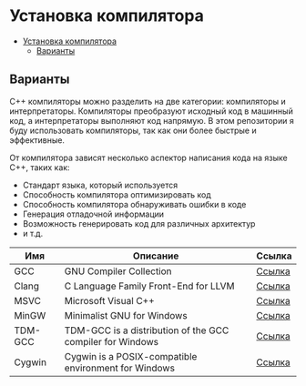 
# Установка компилятора

- [Установка компилятора](#установка-компилятора)
  - [Варианты](#варианты)

## Варианты

C++ компиляторы можно разделить на две категории: компиляторы и интерпретаторы. Компиляторы преобразуют исходный код в машинный код, а интерпретаторы выполняют код напрямую. В этом репозитории я буду использовать компиляторы, так как они более быстрые и эффективные.

От компилятора зависят несколько аспектор написания кода на языке C++, таких как:

- Стандарт языка, который используется
- Способность компилятора оптимизировать код
- Способность компилятора обнаруживать ошибки в коде
- Генерация отладочной информации
- Возможность генерировать код для различных архитектур
- и т.д.

| Имя     | Описание                                                  | Ссылка                                                                 |
| ------- | --------------------------------------------------------- | ---------------------------------------------------------------------- |
| GCC     | GNU Compiler Collection                                   | [Ссылка](https://gcc.gnu.org/)                                         |
| Clang   | C Language Family Front-End for LLVM                      | [Ссылка](https://clang.llvm.org/)                                      |
| MSVC    | Microsoft Visual C++                                      | [Ссылка](https://visualstudio.microsoft.com/ru/vs/features/cplusplus/) |
| MinGW   | Minimalist GNU for Windows                                | [Ссылка](https://www.mingw-w64.org/)                                   |
| TDM-GCC | TDM-GCC is a distribution of the GCC compiler for Windows | [Ссылка](https://jmeubank.github.io/tdm-gcc/)                          |
| Cygwin  | Cygwin is a POSIX-compatible environment for Windows      | [Ссылка](https://www.cygwin.com/)                                      |



